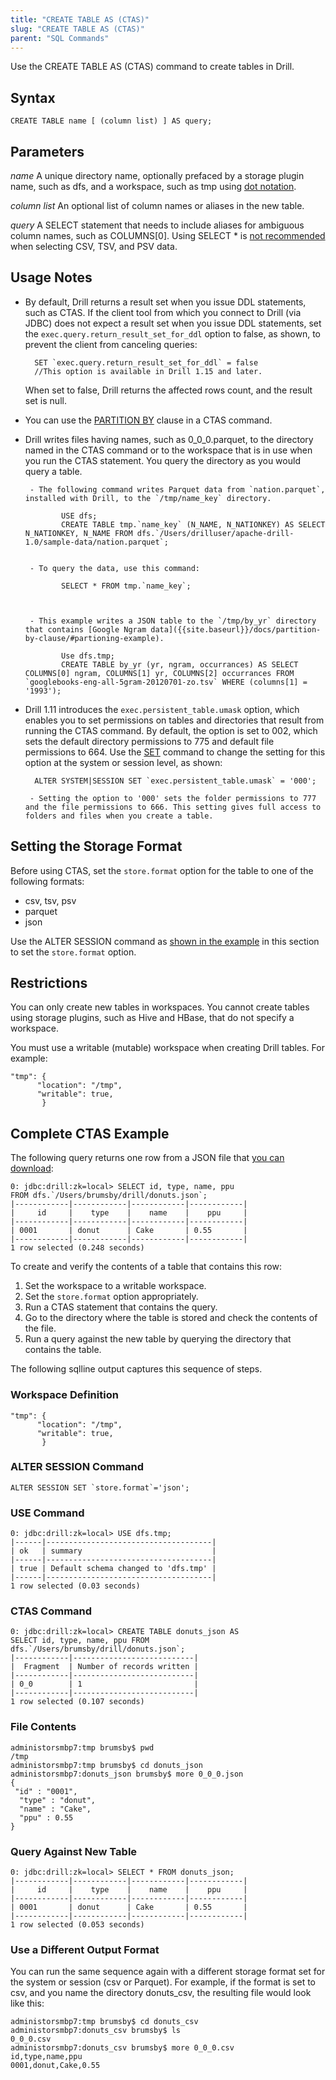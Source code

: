 ```yaml
---
title: "CREATE TABLE AS (CTAS)"
slug: "CREATE TABLE AS (CTAS)"
parent: "SQL Commands"
---
```

Use the CREATE TABLE AS (CTAS) command to create tables in Drill.

## Syntax

    CREATE TABLE name [ (column list) ] AS query;

## Parameters
*name*
A unique directory name, optionally prefaced by a storage plugin name, such as dfs, and a workspace, such as tmp using [dot notation]({{site.baseurl}}/docs/workspaces).

*column list*
An optional list of column names or aliases in the new table.

*query*
A SELECT statement that needs to include aliases for ambiguous column names, such as COLUMNS[0]. Using SELECT * is [not recommended]({{site.baseurl}}/docs/text-files-csv-tsv-psv/#tips-for-performant-querying) when selecting CSV, TSV, and PSV data.

## Usage Notes

- By default, Drill returns a result set when you issue DDL statements, such as CTAS. If the client tool from which you connect to Drill (via JDBC) does not expect a result set when you issue DDL statements, set the `exec.query.return_result_set_for_ddl` option to false, as shown, to prevent the client from canceling queries:

		SET `exec.query.return_result_set_for_ddl` = false
		//This option is available in Drill 1.15 and later.

	When set to false, Drill returns the affected rows count, and the result set is null.

- You can use the [PARTITION BY]({{site.baseurl}}/docs/partition-by-clause) clause in a CTAS command.

- Drill writes files having names, such as 0_0_0.parquet, to the directory named in the CTAS command or to the workspace that is in use when you run the CTAS statement. You query the directory as you would query a table.

       - The following command writes Parquet data from `nation.parquet`, installed with Drill, to the `/tmp/name_key` directory.

              USE dfs;
              CREATE TABLE tmp.`name_key` (N_NAME, N_NATIONKEY) AS SELECT N_NATIONKEY, N_NAME FROM dfs.`/Users/drilluser/apache-drill-1.0/sample-data/nation.parquet`;


       - To query the data, use this command:

              SELECT * FROM tmp.`name_key`;



       - This example writes a JSON table to the `/tmp/by_yr` directory that contains [Google Ngram data]({{site.baseurl}}/docs/partition-by-clause/#partioning-example).

              Use dfs.tmp;
              CREATE TABLE by_yr (yr, ngram, occurrances) AS SELECT COLUMNS[0] ngram, COLUMNS[1] yr, COLUMNS[2] occurrances FROM `googlebooks-eng-all-5gram-20120701-zo.tsv` WHERE (columns[1] = '1993');

- Drill 1.11 introduces the `exec.persistent_table.umask` option, which enables you to set permissions on tables and directories that result from running the CTAS command. By default, the option is set to 002, which sets the default directory permissions to 775 and default file permissions to 664. Use the [SET]({{site.baseurl}}/docs/set/) command to change the setting for this option at the system or session level, as shown:

        ALTER SYSTEM|SESSION SET `exec.persistent_table.umask` = '000';

       - Setting the option to '000' sets the folder permissions to 777 and the file permissions to 666. This setting gives full access to folders and files when you create a table.

## Setting the Storage Format

Before using CTAS, set the `store.format` option for the table to one of the following formats:

  * csv, tsv, psv
  * parquet
  * json

Use the ALTER SESSION command as [shown in the example]({{site.baseurl}}/docs/create-table-as-ctas/#alter-session-command) in this section to set the `store.format` option.

## Restrictions

You can only create new tables in workspaces. You cannot create tables using
storage plugins, such as Hive and HBase, that do not specify a workspace.

You must use a writable (mutable) workspace when creating Drill tables. For
example:

	"tmp": {
	      "location": "/tmp",
	      "writable": true,
	       }

## Complete CTAS Example

The following query returns one row from a JSON file that [you can download]({{site.baseurl}}/docs/sample-data-donuts):

	0: jdbc:drill:zk=local> SELECT id, type, name, ppu
	FROM dfs.`/Users/brumsby/drill/donuts.json`;
	|------------|------------|------------|------------|
	|     id     |    type    |    name    |    ppu     |
	|------------|------------|------------|------------|
	| 0001       | donut      | Cake       | 0.55       |
	|------------|------------|------------|------------|
	1 row selected (0.248 seconds)

To create and verify the contents of a table that contains this row:

  1. Set the workspace to a writable workspace.
  2. Set the `store.format` option appropriately.
  3. Run a CTAS statement that contains the query.
  4. Go to the directory where the table is stored and check the contents of the file.
  5. Run a query against the new table by querying the directory that contains the table.

The following sqlline output captures this sequence of steps.

### Workspace Definition

	"tmp": {
	      "location": "/tmp",
	      "writable": true,
	       }

### ALTER SESSION Command

    ALTER SESSION SET `store.format`='json';

### USE Command

	0: jdbc:drill:zk=local> USE dfs.tmp;
	|------|-------------------------------------|
	| ok   | summary                             |
	|------|-------------------------------------|
	| true | Default schema changed to 'dfs.tmp' |
	|------|-------------------------------------|
	1 row selected (0.03 seconds)

### CTAS Command

	0: jdbc:drill:zk=local> CREATE TABLE donuts_json AS
	SELECT id, type, name, ppu FROM dfs.`/Users/brumsby/drill/donuts.json`;
	|------------|---------------------------|
	|  Fragment  | Number of records written |
	|------------|---------------------------|
	| 0_0        | 1                         |
	|------------|---------------------------|
	1 row selected (0.107 seconds)

### File Contents

	administorsmbp7:tmp brumsby$ pwd
	/tmp
	administorsmbp7:tmp brumsby$ cd donuts_json
	administorsmbp7:donuts_json brumsby$ more 0_0_0.json
	{
	 "id" : "0001",
	  "type" : "donut",
	  "name" : "Cake",
	  "ppu" : 0.55
	}

### Query Against New Table

	0: jdbc:drill:zk=local> SELECT * FROM donuts_json;
	|------------|------------|------------|------------|
	|     id     |    type    |    name    |    ppu     |
	|------------|------------|------------|------------|
	| 0001       | donut      | Cake       | 0.55       |
	|------------|------------|------------|------------|
	1 row selected (0.053 seconds)

### Use a Different Output Format

You can run the same sequence again with a different storage format set for
the system or session (csv or Parquet). For example, if the format is set to
csv, and you name the directory donuts_csv, the resulting file would look like
this:

	administorsmbp7:tmp brumsby$ cd donuts_csv
	administorsmbp7:donuts_csv brumsby$ ls
	0_0_0.csv
	administorsmbp7:donuts_csv brumsby$ more 0_0_0.csv
	id,type,name,ppu
	0001,donut,Cake,0.55

